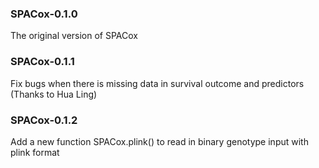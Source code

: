 
### SPACox-0.1.0
The original version of SPACox

### SPACox-0.1.1
Fix bugs when there is missing data in survival outcome and predictors (Thanks to Hua Ling)

### SPACox-0.1.2
Add a new function SPACox.plink() to read in binary genotype input with plink format
